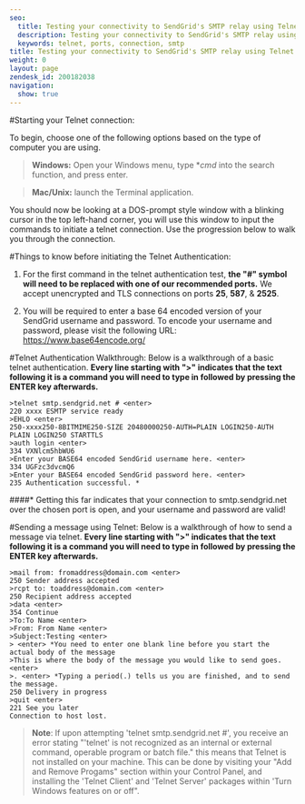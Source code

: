 ```yaml
---
seo:
  title: Testing your connectivity to SendGrid's SMTP relay using Telnet
  description: Testing your connectivity to SendGrid's SMTP relay using Telnet
  keywords: telnet, ports, connection, smtp
title: Testing your connectivity to SendGrid's SMTP relay using Telnet
weight: 0
layout: page
zendesk_id: 200182038
navigation:
  show: true
---
```


#Starting your Telnet connection:

To begin, choose one of the following options based on the type of computer you are using.

>**Windows:** Open your Windows menu, type **cmd* into the search function, and press enter. 

>**Mac/Unix:** launch the Terminal application. 

You should now be looking at a DOS-prompt style window with a blinking cursor in the top left-hand corner, you will use this window to input the commands to initiate a telnet connection. Use the progression below to walk you through the connection.

#Things to know before initiating the Telnet Authentication:

1. For the first command in the telnet authentication test, **the "#" symbol will need to be replaced with one of our recommended ports.** We accept unencrypted and TLS connections on ports **25**, **587**, & **2525**.

2. You will be required to enter a base 64 encoded version of your SendGrid username and password. To encode your username and password, please visit the following URL: https://www.base64encode.org/

#Telnet Authentication Walkthrough:
Below is a walkthrough of a basic telnet authentication. **Every line starting with ">" indicates that the text following it is a command you will need to type in followed by pressing the ENTER key afterwards.** 

    >telnet smtp.sendgrid.net # <enter>
    220 xxxx ESMTP service ready
    >EHLO <enter>
    250-xxxx250-8BITMIME250-SIZE 20480000250-AUTH=PLAIN LOGIN250-AUTH PLAIN LOGIN250 STARTTLS
    >auth login <enter>
    334 VXNlcm5hbWU6
    >Enter your BASE64 encoded SendGrid username here. <enter>
    334 UGFzc3dvcmQ6
    >Enter your BASE64 encoded SendGrid password here. <enter>
    235 Authentication successful. *

####* Getting this far indicates that your connection to smtp.sendgrid.net over the chosen port is open, and your username and password are valid!



#Sending a message using Telnet:
Below is a walkthrough of how to send a message via telnet. **Every line starting with ">" indicates that the text following it is a command you will need to type in followed by pressing the ENTER key afterwards.** 

    >mail from: fromaddress@domain.com <enter>
    250 Sender address accepted
    >rcpt to: toaddress@domain.com <enter>
    250 Recipient address accepted
    >data <enter>
    354 Continue
    >To:To Name <enter>
    >From: From Name <enter>
    >Subject:Testing <enter>
    > <enter> *You need to enter one blank line before you start the actual body of the message
    >This is where the body of the message you would like to send goes. <enter>
    >. <enter> *Typing a period(.) tells us you are finished, and to send the message.
    250 Delivery in progress
    >quit <enter>
    221 See you later 
    Connection to host lost.


>**Note**: If upon attempting 'telnet smtp.sendgrid.net #', you receive an error stating "'telnet' is not recognized as an internal or external command, operable program or batch file." this means that Telnet is not installed on your machine. This can be done by visiting your "Add and Remove Progams" section within your Control Panel, and installing the 'Telnet Client' and 'Telnet Server' packages within 'Turn Windows features on or off". 
